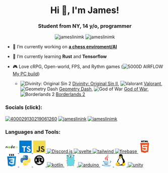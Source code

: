 <h1 align="center">Hi 👋, I'm James!</h1>
<h3 align="center">Student from NY, 14 y/o, programmer</h3>

<!-- <p align="center">
	<img src="https://lanyard.cnrad.dev/api/400029130219061260" alt="Discord profile" width="300px"/>
</p> -->

<p align="center">
	<img src="https://komarev.com/ghpvc/?username=jameslinimk&label=Profile%20views&color=0e75b6&style=flat" alt="jameslinimk" />
	<img src="https://dcbadge.vercel.app/api/shield/400029130219061260?style=flat" alt="jameslinimk" />
</p>

- 🔭 I’m currently working on [**a chess enviroment/AI**](https://github.com/jameslinimk/chess-veritas-ai)

- 🌱 I’m currently learning **Rust** and **Tensorflow**

- 🎮 Love cRPG, Open-world, FPS, and Rythm games (<img alt="5000D AIRFLOW" width="20" src="https://www.corsair.com/medias/sys_master/images/images/h5f/h61/9659515076638/base-5000d-airflow/Gallery/5000D_AF_BLACK_001/-base-5000d-airflow-Gallery-5000D-AF-BLACK-001.png_515Wx515H" /> [My PC build](https://pcpartpicker.com/user/Jameslinimk/saved/Wj9t3C))
  - <img src="https://images-wixmp-ed30a86b8c4ca887773594c2.wixmp.com/f/46b63d3c-ae67-464c-9a37-670829b2a157/dcm02oq-1576d72d-9083-42a3-ba40-7ae24eea6b2d.png?token=eyJ0eXAiOiJKV1QiLCJhbGciOiJIUzI1NiJ9.eyJzdWIiOiJ1cm46YXBwOjdlMGQxODg5ODIyNjQzNzNhNWYwZDQxNWVhMGQyNmUwIiwiaXNzIjoidXJuOmFwcDo3ZTBkMTg4OTgyMjY0MzczYTVmMGQ0MTVlYTBkMjZlMCIsIm9iaiI6W1t7InBhdGgiOiJcL2ZcLzQ2YjYzZDNjLWFlNjctNDY0Yy05YTM3LTY3MDgyOWIyYTE1N1wvZGNtMDJvcS0xNTc2ZDcyZC05MDgzLTQyYTMtYmE0MC03YWUyNGVlYTZiMmQucG5nIn1dXSwiYXVkIjpbInVybjpzZXJ2aWNlOmZpbGUuZG93bmxvYWQiXX0.hQbWuVHwRGckjyJUal6mgNhoBw6YcCpVOeZgGiU7xq0" alt="Divinity: Original Sin 2" width="20" /> [Divinity: Original Sin II](https://divinity.game), <img alt="Valorant" width="20" src="https://preview.redd.it/buzyn25jzr761.png?width=1000&format=png&auto=webp&s=c8a55973b52a27e003269914ed1a883849ce4bdc" /> [Valorant](https://playvalorant.com), <img src="https://upload.wikimedia.org/wikipedia/en/3/35/Geometry_Dash_Logo.PNG" alt="Geometry Dash" width="20" /> [Geometry Dash](https://store.steampowered.com/app/322170/Geometry_Dash), <img alt="God of War" width="20" src="https://images-wixmp-ed30a86b8c4ca887773594c2.wixmp.com/f/c78bc3fc-9f08-47ca-81ae-d89055c7ec49/df07pu6-449ed3a5-196e-4e3d-a810-b34ddf130c78.png/v1/fill/w_512,h_512,strp/god_of_war_icon_by_andonovmarko_df07pu6-fullview.png?token=eyJ0eXAiOiJKV1QiLCJhbGciOiJIUzI1NiJ9.eyJzdWIiOiJ1cm46YXBwOjdlMGQxODg5ODIyNjQzNzNhNWYwZDQxNWVhMGQyNmUwIiwiaXNzIjoidXJuOmFwcDo3ZTBkMTg4OTgyMjY0MzczYTVmMGQ0MTVlYTBkMjZlMCIsIm9iaiI6W1t7ImhlaWdodCI6Ijw9NTEyIiwicGF0aCI6IlwvZlwvYzc4YmMzZmMtOWYwOC00N2NhLTgxYWUtZDg5MDU1YzdlYzQ5XC9kZjA3cHU2LTQ0OWVkM2E1LTE5NmUtNGUzZC1hODEwLWIzNGRkZjEzMGM3OC5wbmciLCJ3aWR0aCI6Ijw9NTEyIn1dXSwiYXVkIjpbInVybjpzZXJ2aWNlOmltYWdlLm9wZXJhdGlvbnMiXX0.PllQ5oFhovY8H9Dj3ZGYvBiHouZtMHCrXuCxonTbzbI" /> [God of War](https://www.playstation.com/en-us/god-of-war), <img alt="Borderlands 2" width="20" src="https://styles.redditmedia.com/t5_2spu9/styles/communityIcon_8rm87o624k331.png" /> [Borderlands 2](https://2k.com/en-US/game/borderlands-2)

<h3 align="left">Socials (click):</h3>
<p align="left">
<a href="https://discord.com/users/400029130219061260" target="blank"><img align="center" src="https://raw.githubusercontent.com/rahuldkjain/github-profile-readme-generator/master/src/images/icons/Social/discord.svg" alt="400029130219061260" height="30" width="40" /></a>
<a href="https://www.youtube.com/c/jameslinink" target="blank"><img align="center" src="https://raw.githubusercontent.com/rahuldkjain/github-profile-readme-generator/master/src/images/icons/Social/youtube.svg" alt="jameslinink" height="30" width="40" /></a>
<a href="https://www.leetcode.com/jameslinimk" target="blank"><img align="center" src="https://raw.githubusercontent.com/rahuldkjain/github-profile-readme-generator/master/src/images/icons/Social/leet-code.svg" alt="jameslinimk" height="30" width="40" /></a>
</p>

<h3 align="left">Languages and Tools:</h3>
<p align="left">
	<a href="https://nodejs.org" target="_blank" rel="noreferrer"> <img src="https://raw.githubusercontent.com/devicons/devicon/master/icons/nodejs/nodejs-original-wordmark.svg" alt="nodejs" width="40" height="40" /> </a>
	<a href="https://www.typescriptlang.org/" target="_blank" rel="noreferrer"> <img src="https://raw.githubusercontent.com/devicons/devicon/master/icons/typescript/typescript-original.svg" alt="typescript" width="40" height="40" /> </a>
	<a href="https://developer.mozilla.org/en-US/docs/Web/JavaScript" target="_blank" rel="noreferrer"> <img src="https://raw.githubusercontent.com/devicons/devicon/master/icons/javascript/javascript-original.svg" alt="javascript" width="40" height="40" /> </a>
  <a href="https://discord.js.org"> <img src="https://discordjs.guide/meta-image.png" alt="Discord.js" width="40" height="40" /> </a>
	<a href="https://svelte.dev" target="_blank" rel="noreferrer"> <img src="https://upload.wikimedia.org/wikipedia/commons/1/1b/Svelte_Logo.svg" alt="svelte" width="40" height="40" /> </a>
	<a href="https://tailwindcss.com/" target="_blank" rel="noreferrer"> <img src="https://www.vectorlogo.zone/logos/tailwindcss/tailwindcss-icon.svg" alt="tailwind" width="40" height="40" /> </a>
	<a href="https://firebase.google.com/" target="_blank" rel="noreferrer"> <img src="https://www.vectorlogo.zone/logos/firebase/firebase-icon.svg" alt="firebase" width="40" height="40" /> </a>
	<a href="https://www.w3.org/html/" target="_blank" rel="noreferrer"> <img src="https://raw.githubusercontent.com/devicons/devicon/master/icons/html5/html5-original-wordmark.svg" alt="html5" width="40" height="40" /> </a>
	<a href="https://www.w3schools.com/css/" target="_blank" rel="noreferrer"> <img src="https://raw.githubusercontent.com/devicons/devicon/master/icons/css3/css3-original-wordmark.svg" alt="css3" width="40" height="40" /> </a>
	<a href="https://www.python.org" target="_blank" rel="noreferrer"> <img src="https://raw.githubusercontent.com/devicons/devicon/master/icons/python/python-original.svg" alt="python" width="40" height="40" /> </a>
	<a href="https://www.rust-lang.org" target="_blank" rel="noreferrer"> <img src="https://raw.githubusercontent.com/devicons/devicon/master/icons/rust/rust-plain.svg" alt="rust" width="40" height="40" /> </a>
	<a href="https://kotlinlang.org" target="_blank" rel="noreferrer"> <img src="https://www.vectorlogo.zone/logos/kotlinlang/kotlinlang-icon.svg" alt="kotlin" width="40" height="40" /> </a>
	<a href="https://golang.org" target="_blank" rel="noreferrer"> <img src="https://raw.githubusercontent.com/devicons/devicon/master/icons/go/go-original.svg" alt="go" width="40" height="40" /> </a>
	<a href="https://www.arduino.cc/" target="_blank" rel="noreferrer"> <img src="https://cdn.worldvectorlogo.com/logos/arduino-1.svg" alt="arduino" width="40" height="40" /> </a>
	<a href="https://www.java.com" target="_blank" rel="noreferrer"> <img src="https://raw.githubusercontent.com/devicons/devicon/master/icons/java/java-original.svg" alt="java" width="40" height="40" /> </a>
	<a href="https://www.linux.org/" target="_blank" rel="noreferrer"> <img src="https://raw.githubusercontent.com/devicons/devicon/master/icons/linux/linux-original.svg" alt="linux" width="40" height="40" /> </a>
	<a href="https://unity.com/" target="_blank" rel="noreferrer"> <img src="https://www.vectorlogo.zone/logos/unity3d/unity3d-icon.svg" alt="unity" width="40" height="40" /> </a>
</p>
